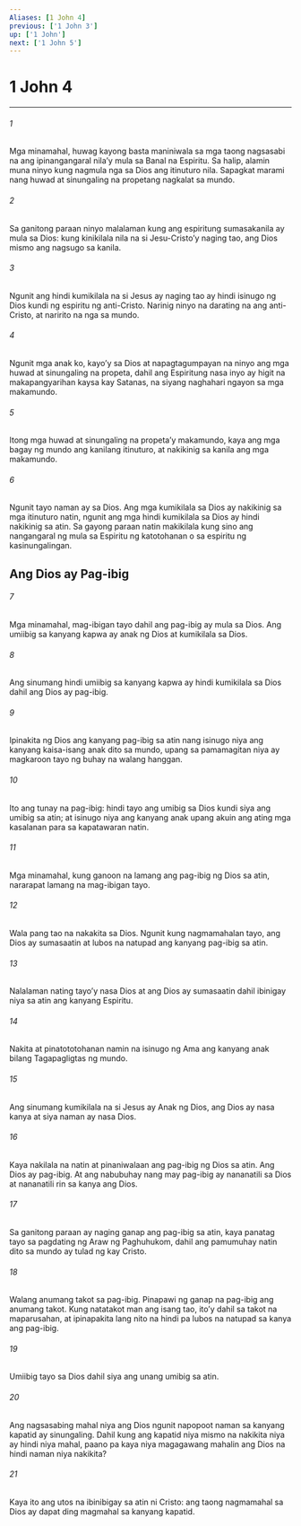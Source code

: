```yaml
---
Aliases: [1 John 4]
previous: ['1 John 3']
up: ['1 John']
next: ['1 John 5']
---
```

# 1 John 4

***






















###### 1 










Mga minamahal, huwag kayong basta maniniwala sa mga taong nagsasabi na ang ipinangangaral nilaʼy mula sa Banal na Espiritu. Sa halip, alamin muna ninyo kung nagmula nga sa Dios ang itinuturo nila. Sapagkat marami nang huwad at sinungaling na propetang nagkalat sa mundo. 





















###### 2 










Sa ganitong paraan ninyo malalaman kung ang espiritung sumasakanila ay mula sa Dios: kung kinikilala nila na si Jesu-Cristoʼy naging tao, ang Dios mismo ang nagsugo sa kanila. 





















###### 3 










Ngunit ang hindi kumikilala na si Jesus ay naging tao ay hindi isinugo ng Dios kundi ng espiritu ng anti-Cristo. Narinig ninyo na darating na ang anti-Cristo, at naririto na nga sa mundo. 





















###### 4 










Ngunit mga anak ko, kayoʼy sa Dios at napagtagumpayan na ninyo ang mga huwad at sinungaling na propeta, dahil ang Espiritung nasa inyo ay higit na makapangyarihan kaysa kay Satanas, na siyang naghahari ngayon sa mga makamundo. 





















###### 5 










Itong mga huwad at sinungaling na propetaʼy makamundo, kaya ang mga bagay ng mundo ang kanilang itinuturo, at nakikinig sa kanila ang mga makamundo. 





















###### 6 










Ngunit tayo naman ay sa Dios. Ang mga kumikilala sa Dios ay nakikinig sa mga itinuturo natin, ngunit ang mga hindi kumikilala sa Dios ay hindi nakikinig sa atin. Sa gayong paraan natin makikilala kung sino ang nangangaral ng mula sa Espiritu ng katotohanan o sa espiritu ng kasinungalingan.

## Ang Dios ay Pag-ibig 





















###### 7 










Mga minamahal, mag-ibigan tayo dahil ang pag-ibig ay mula sa Dios. Ang umiibig sa kanyang kapwa ay anak ng Dios at kumikilala sa Dios. 





















###### 8 










Ang sinumang hindi umiibig sa kanyang kapwa ay hindi kumikilala sa Dios dahil ang Dios ay pag-ibig. 





















###### 9 










Ipinakita ng Dios ang kanyang pag-ibig sa atin nang isinugo niya ang kanyang kaisa-isang anak dito sa mundo, upang sa pamamagitan niya ay magkaroon tayo ng buhay na walang hanggan. 





















###### 10 










Ito ang tunay na pag-ibig: hindi tayo ang umibig sa Dios kundi siya ang umibig sa atin; at isinugo niya ang kanyang anak upang akuin ang ating mga kasalanan para sa kapatawaran natin. 





















###### 11 










Mga minamahal, kung ganoon na lamang ang pag-ibig ng Dios sa atin, nararapat lamang na mag-ibigan tayo. 





















###### 12 










Wala pang tao na nakakita sa Dios. Ngunit kung nagmamahalan tayo, ang Dios ay sumasaatin at lubos na natupad ang kanyang pag-ibig sa atin. 





















###### 13 










Nalalaman nating tayoʼy nasa Dios at ang Dios ay sumasaatin dahil ibinigay niya sa atin ang kanyang Espiritu. 





















###### 14 










Nakita at pinatototohanan namin na isinugo ng Ama ang kanyang anak bilang Tagapagligtas ng mundo. 





















###### 15 










Ang sinumang kumikilala na si Jesus ay Anak ng Dios, ang Dios ay nasa kanya at siya naman ay nasa Dios. 





















###### 16 










Kaya nakilala na natin at pinaniwalaan ang pag-ibig ng Dios sa atin. Ang Dios ay pag-ibig. At ang nabubuhay nang may pag-ibig ay nananatili sa Dios at nananatili rin sa kanya ang Dios. 





















###### 17 










Sa ganitong paraan ay naging ganap ang pag-ibig sa atin, kaya panatag tayo sa pagdating ng Araw ng Paghuhukom, dahil ang pamumuhay natin dito sa mundo ay tulad ng kay Cristo. 





















###### 18 










Walang anumang takot sa pag-ibig. Pinapawi ng ganap na pag-ibig ang anumang takot. Kung natatakot man ang isang tao, itoʼy dahil sa takot na maparusahan, at ipinapakita lang nito na hindi pa lubos na natupad sa kanya ang pag-ibig. 





















###### 19 










Umiibig tayo sa Dios dahil siya ang unang umibig sa atin. 





















###### 20 










Ang nagsasabing mahal niya ang Dios ngunit napopoot naman sa kanyang kapatid ay sinungaling. Dahil kung ang kapatid niya mismo na nakikita niya ay hindi niya mahal, paano pa kaya niya magagawang mahalin ang Dios na hindi naman niya nakikita? 





















###### 21 










Kaya ito ang utos na ibinibigay sa atin ni Cristo: ang taong nagmamahal sa Dios ay dapat ding magmahal sa kanyang kapatid.
